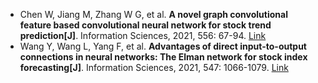 * Chen W, Jiang M, Zhang W G, et al. <b>A novel graph convolutional feature based convolutional neural network for stock trend prediction[J]</b>. Information Sciences, 2021, 556: 67-94. [Link](https://www.sciencedirect.com/science/article/pii/S0020025520312342)
* Wang Y, Wang L, Yang F, et al. <b>Advantages of direct input-to-output connections in neural networks: The Elman network for stock index forecasting[J]</b>. Information Sciences, 2021, 547: 1066-1079. [Link](https://www.sciencedirect.com/science/article/pii/S0020025520309415)
